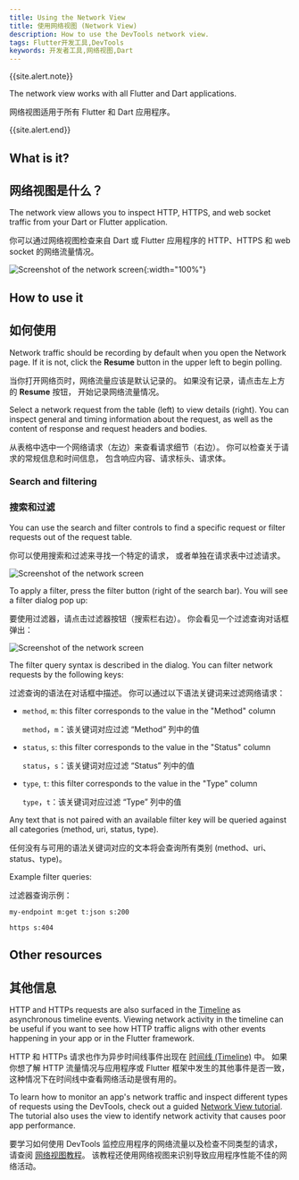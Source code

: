 ```yaml
---
title: Using the Network View
title: 使用网络视图 (Network View)
description: How to use the DevTools network view.
tags: Flutter开发工具,DevTools
keywords: 开发者工具,网络视图,Dart
---
```


{{site.alert.note}}

  The network view works with all Flutter and Dart applications.

  网络视图适用于所有 Flutter 和 Dart 应用程序。

{{site.alert.end}}

## What is it?

## 网络视图是什么？

The network view allows you to inspect HTTP, HTTPS, and web socket traffic from
your Dart or Flutter application.

你可以通过网络视图检查来自 Dart 或 Flutter 应用程序的
HTTP、HTTPS 和 web socket 的网络流量情况。

![Screenshot of the network screen]({{site.url}}/assets/images/docs/tools/devtools/network_screenshot.png){:width="100%"}

## How to use it

## 如何使用

Network traffic should be recording by default when you open the Network page.
If it is not, click the **Resume** button in the upper left to
begin polling.

当你打开网络页时，网络流量应该是默认记录的。
如果没有记录，请点击左上方的 **Resume** 按钮，
开始记录网络流量情况。

Select a network request from the table (left) to view details (right). You can
inspect general and timing information about the request, as well as the content
of response and request headers and bodies.

从表格中选中一个网络请求（左边）来查看请求细节（右边）。
你可以检查关于请求的常规信息和时间信息，
包含响应内容、请求标头、请求体。

### Search and filtering

### 搜索和过滤

You can use the search and filter controls to find a specific request or filter
requests out of the request table.

你可以使用搜索和过滤来寻找一个特定的请求，
或者单独在请求表中过滤请求。

![Screenshot of the network screen]({{site.url}}/assets/images/docs/tools/devtools/network_search_and_filter.png)

To apply a filter, press the filter button (right of the search bar). You will
see a filter dialog pop up:

要使用过滤器，请点击过滤器按钮（搜索栏右边）。
你会看见一个过滤查询对话框弹出：

![Screenshot of the network screen]({{site.url}}/assets/images/docs/tools/devtools/network_filter_dialog.png)

The filter query syntax is described in the dialog. You can filter network
requests by the following keys:

过滤查询的语法在对话框中描述。
你可以通过以下语法关键词来过滤网络请求：

* `method`, `m`: this filter corresponds to the value in the "Method" column

  `method`，`m`：该关键词对应过滤 “Method” 列中的值

* `status`, `s`: this filter corresponds to the value in the "Status" column

  `status`，`s`：该关键词对应过滤 “Status” 列中的值

* `type`, `t`: this filter corresponds to the value in the "Type" column

  `type`，`t`：该关键词对应过滤 “Type” 列中的值

Any text that is not paired with an available filter key will be queried against
all categories (method, uri, status, type).

任何没有与可用的语法关键词对应的文本将会查询所有类别 (method、uri、status、type)。

Example filter queries:

过滤器查询示例：

```
my-endpoint m:get t:json s:200
```
```
https s:404
```

## Other resources

## 其他信息

HTTP and HTTPs requests are also surfaced in the [Timeline][timeline] as
asynchronous timeline events. Viewing network activity in the timeline can be
useful if you want to see how HTTP traffic aligns with other events happening
in your app or in the Flutter framework.

HTTP 和 HTTPs 请求也作为异步时间线事件出现在 [时间线 (Timeline)][timeline] 中。
如果你想了解 HTTP 流量情况与应用程序或 Flutter 框架中发生的其他事件是否一致，
这种情况下在时间线中查看网络活动是很有用的。

To learn how to monitor an app's network traffic and inspect
different types of requests using the DevTools,
check out a guided [Network View tutorial][network-tutorial].
The tutorial also uses the view to identify network activity that
causes poor app performance.

要学习如何使用 DevTools 监控应用程序的网络流量以及检查不同类型的请求，
请查阅 [网络视图教程][network-tutorial]。
该教程还使用网络视图来识别导致应用程序性能不佳的网络活动。

[timeline]: {{site.url}}/tools/devtools/performance#timeline-events-chart
[network-tutorial]: {{site.medium}}/@fluttergems/mastering-dart-flutter-devtools-network-view-part-4-of-8-afce2463687c
